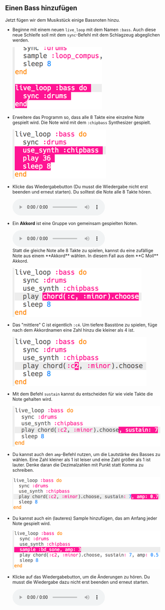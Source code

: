 ## Einen Bass hinzufügen

Jetzt fügen wir dem Musikstück einige Bassnoten hinzu.

+ Beginne mit einem neuen `live_loop` mit dem Namen `:bass`. Auch diese neue Schleife soll mit dem `sync`-Befehl mit dem Schlagzeug abgeglichen werden.
    
    ![Screenshot](images/dj-bass-loop.png)

+ Erweitere das Programm so, dass alle 8 Takte eine einzelne Note gespielt wird. Die Note wird mit dem `:chipbass` Synthesizer gespielt.
    
    ![Screenshot](images/dj-bass-note.png)

+ Klicke das Wiedergabebutton (Du musst die Wiedergabe nicht erst beenden und erneut starten). Du solltest die Note alle 8 Takte hören.
    
    <div id="audio-preview" class="pdf-hidden">
      <audio controls preload> <source src="resources/bass-single.mp3" type="audio/mpeg"> Ihr Browser unterstützt das <code>Audio-</code> Element nicht. </audio>
    </div>
+ Ein **Akkord** ist eine Gruppe von gemeinsam gespielten Noten.
    
    <div id="audio-preview" class="pdf-hidden">
      <audio controls preload> <source src="resources/chord.mp3" type="audio/mpeg"> Ihr Browser unterstützt das <code>Audio-</code> Element nicht. </audio>
    </div>
    Statt die gleiche Note alle 8 Takte zu spielen, kannst du eine zufällige Note aus einem **Akkord** wählen. In diesem Fall aus dem **C Moll** Akkord.
    
    ![Screenshot](images/dj-bass-random-note.png)

+ Das "mittlere" C ist eigentlich `:c4`. Um tiefere Basstöne zu spielen, füge nach dem Akkordnamen eine Zahl hinzu die kleiner als 4 ist.
    
    ![Screenshot](images/dj-bass-lower-note.png)

+ Mit dem Befehl `sustain` kannst du entscheiden für wie viele Takte die Note gehalten wird.
    
    ![Screenshot](images/dj-bass-longer-note.png)

+ Du kannst auch den `amp`-Befehl nutzen, um die Lautstärke des Basses zu wählen. Eine Zahl kleiner als 1 ist leiser und eine Zahl größer als 1 ist lauter. Denke daran die Dezimalzahlen mit Punkt statt Komma zu schreiben.
    
    ![Screenshot](images/dj-bass-amp.png)

+ Du kannst auch ein (lauteres) Sample hinzufügen, das am Anfang jeder Note gespielt wird.
    
    ![Screenshot](images/dj-bass-sample.png)

+ Klicke auf das Wiedergabebutton, um die Änderungen zu hören. Du musst die Wiedergabe dazu nicht erst beenden und erneut starten.
    
    <div id="audio-preview" class="pdf-hidden">
      <audio controls preload> <source src="resources/bass.mp3" type="audio/mpeg"> Ihr Browser unterstützt das <code>Audio-</code> Element nicht. </audio>
    </div>